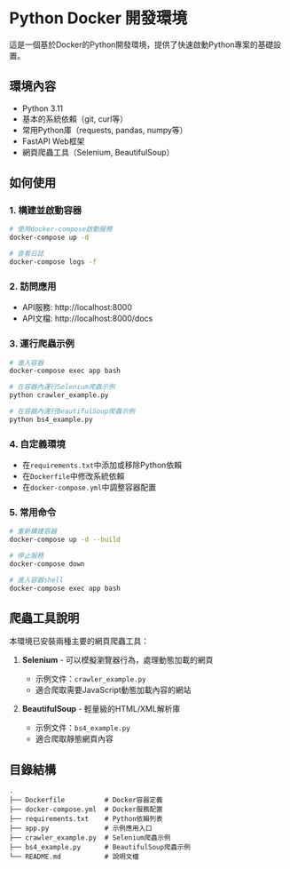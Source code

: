 # Python Docker 開發環境

這是一個基於Docker的Python開發環境，提供了快速啟動Python專案的基礎設置。

## 環境內容

- Python 3.11
- 基本的系統依賴（git, curl等）
- 常用Python庫（requests, pandas, numpy等）
- FastAPI Web框架
- 網頁爬蟲工具（Selenium, BeautifulSoup）

## 如何使用

### 1. 構建並啟動容器

```bash
# 使用docker-compose啟動服務
docker-compose up -d

# 查看日誌
docker-compose logs -f
```

### 2. 訪問應用

- API服務: http://localhost:8000
- API文檔: http://localhost:8000/docs

### 3. 運行爬蟲示例

```bash
# 進入容器
docker-compose exec app bash

# 在容器內運行Selenium爬蟲示例
python crawler_example.py

# 在容器內運行BeautifulSoup爬蟲示例
python bs4_example.py
```

### 4. 自定義環境

- 在`requirements.txt`中添加或移除Python依賴
- 在`Dockerfile`中修改系統依賴
- 在`docker-compose.yml`中調整容器配置

### 5. 常用命令

```bash
# 重新構建容器
docker-compose up -d --build

# 停止服務
docker-compose down

# 進入容器shell
docker-compose exec app bash
```

## 爬蟲工具說明

本環境已安裝兩種主要的網頁爬蟲工具：

1. **Selenium** - 可以模擬瀏覽器行為，處理動態加載的網頁
   - 示例文件：`crawler_example.py`
   - 適合爬取需要JavaScript動態加載內容的網站

2. **BeautifulSoup** - 輕量級的HTML/XML解析庫
   - 示例文件：`bs4_example.py`
   - 適合爬取靜態網頁內容

## 目錄結構

```
.
├── Dockerfile          # Docker容器定義
├── docker-compose.yml  # Docker服務配置
├── requirements.txt    # Python依賴列表
├── app.py              # 示例應用入口
├── crawler_example.py  # Selenium爬蟲示例
├── bs4_example.py      # BeautifulSoup爬蟲示例
└── README.md           # 說明文檔
``` 